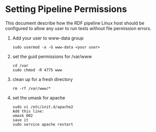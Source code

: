 # Setting Pipeline Permissions

This document describe how the RDF pipeline Linux host should be configured
to allow any user to run tests without file permission errors.

1. Add your user to www-data group
    ```
    sudo usermod -a -G www-data <your user>
    ```

2. set the guid permissions for /var/www
    ```
    cd /var
    sudo chmod -R 4775 www 
    ```
    
3. clean up for a fresh directory
    ```
    rm -rf /var/www/* 
    ```
    
4. set the umask for apache 
    ```
    sudo vi /etc/init.d/apache2
    Add this line: 
    umask 002
    save it
    sudo service apache restart
    ```

